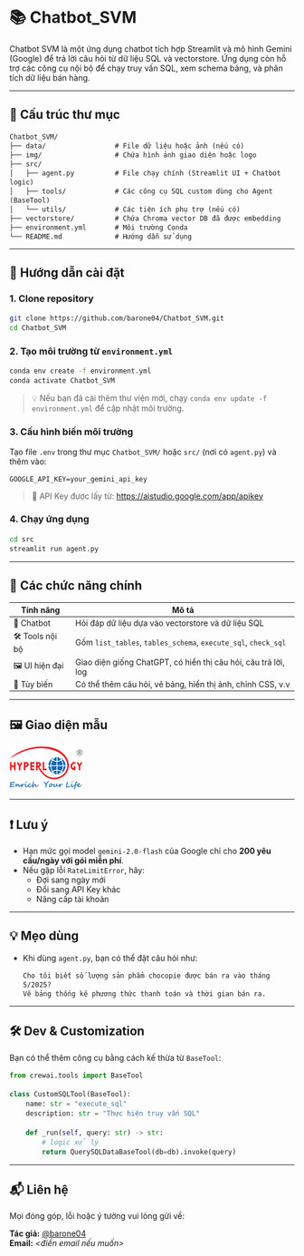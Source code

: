 
# 📚 Chatbot_SVM

Chatbot SVM là một ứng dụng chatbot tích hợp Streamlit và mô hình Gemini (Google) để trả lời câu hỏi từ dữ liệu SQL và vectorstore. Ứng dụng còn hỗ trợ các công cụ nội bộ để chạy truy vấn SQL, xem schema bảng, và phân tích dữ liệu bán hàng.

---

## 📁 Cấu trúc thư mục

```
Chatbot_SVM/
├── data/                 # File dữ liệu hoặc ảnh (nếu có)
├── img/                  # Chứa hình ảnh giao diện hoặc logo
├── src/
│   ├── agent.py          # File chạy chính (Streamlit UI + Chatbot logic)
│   ├── tools/            # Các công cụ SQL custom dùng cho Agent (BaseTool)
│   └── utils/            # Các tiện ích phụ trợ (nếu có)
├── vectorstore/          # Chứa Chroma vector DB đã được embedding
├── environment.yml       # Môi trường Conda
└── README.md             # Hướng dẫn sử dụng
```

---

## 🚀 Hướng dẫn cài đặt

### 1. Clone repository

```bash
git clone https://github.com/barone04/Chatbot_SVM.git
cd Chatbot_SVM
```

### 2. Tạo môi trường từ `environment.yml`

```bash
conda env create -f environment.yml
conda activate Chatbot_SVM
```

> 💡 Nếu bạn đã cài thêm thư viện mới, chạy `conda env update -f environment.yml` để cập nhật môi trường.

### 3. Cấu hình biến môi trường

Tạo file `.env` trong thư mục `Chatbot_SVM/` hoặc `src/` (nơi có `agent.py`) và thêm vào:

```
GOOGLE_API_KEY=your_gemini_api_key
```

> 🔑 API Key được lấy từ: https://aistudio.google.com/app/apikey

### 4. Chạy ứng dụng

```bash
cd src
streamlit run agent.py
```

---

## 🧠 Các chức năng chính

| Tính năng | Mô tả |
|----------|-------|
| 💬 Chatbot | Hỏi đáp dữ liệu dựa vào vectorstore và dữ liệu SQL |
| 🛠️ Tools nội bộ | Gồm `list_tables`, `tables_schema`, `execute_sql`, `check_sql` |
| 🖼️ UI hiện đại | Giao diện giống ChatGPT, có hiển thị câu hỏi, câu trả lời, log |
| 🔧 Tùy biến | Có thể thêm câu hỏi, vẽ bảng, hiển thị ảnh, chỉnh CSS, v.v |

---

## 🖼️ Giao diện mẫu

![Giao diện Chatbot](img/hyper.png)

---

## ❗ Lưu ý

- Hạn mức gọi model `gemini-2.0-flash` của Google chỉ cho **200 yêu cầu/ngày với gói miễn phí**.
- Nếu gặp lỗi `RateLimitError`, hãy:
  - Đợi sang ngày mới
  - Đổi sang API Key khác
  - Nâng cấp tài khoản

---

## 💡 Mẹo dùng

- Khi dùng `agent.py`, bạn có thể đặt câu hỏi như:
  ```
  Cho tôi biết số lượng sản phẩm chocopie được bán ra vào tháng 5/2025?
  Vẽ bảng thống kê phương thức thanh toán và thời gian bán ra.
  ```

---

## 🛠️ Dev & Customization

Bạn có thể thêm công cụ bằng cách kế thừa từ `BaseTool`:

```python
from crewai.tools import BaseTool

class CustomSQLTool(BaseTool):
    name: str = "execute_sql"
    description: str = "Thực hiện truy vấn SQL"

    def _run(self, query: str) -> str:
        # logic xử lý
        return QuerySQLDataBaseTool(db=db).invoke(query)
```

---

## 📬 Liên hệ

Mọi đóng góp, lỗi hoặc ý tưởng vui lòng gửi về:

**Tác giả:** [@barone04](https://github.com/barone04)  
**Email:** *<điền email nếu muốn>*
